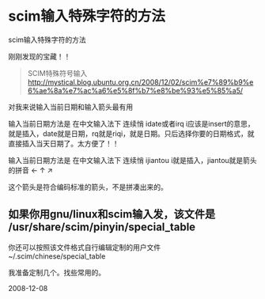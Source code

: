 # scim输入特殊字符的方法

scim输入特殊字符的方法

刚刚发现的宝藏！！

> SCIM特殊符号输入
> http://mystical.blog.ubuntu.org.cn/2008/12/02/scim%e7%89%b9%e6%ae%8a%e7%ac%a6%e5%8f%b7%e8%be%93%e5%85%a5/

对我来说输入当前日期和输入箭头最有用

输入当前日期方法是 在中文输入法下 连续悄  idate或者irq
i应该是insert的意思，就是插入，date就是日期，rq就是riqi，就是日期。只后选择你要的日期格式，就直接插入当天日期了。太方便了！！

输入当前日期方法是 在中文输入法下 连续悄  ijiantou
i就是插入，jiantou就是箭头的拼音
← ↑ ↗ 

这个箭头是符合编码标准的箭头，不是拼凑出来的。


## 如果你用gnu/linux和scim输入发，该文件是 /usr/share/scim/pinyin/special_table

你还可以按照该文件格式自行编辑定制的用户文件 ~/.scim/chinese/special_table

我准备定制几个。找些常用的。


2008-12-08